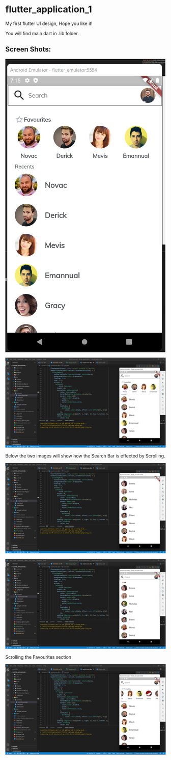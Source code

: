 # flutter_application_1

My first flutter UI design, Hope you like it!


You will find main.dart in .lib folder.

## Screen Shots:
![alt text](https://github.com/PriyanshuYakub/FlutterUI_mark1/blob/main/image.png)

![alt text](https://github.com/PriyanshuYakub/FlutterUI_mark1/blob/main/image2.png)

Below the two images will show how the Search Bar is effected by Scrolling.

![alt text](https://github.com/PriyanshuYakub/FlutterUI_mark1/blob/main/image3.png)

![alt text](https://github.com/PriyanshuYakub/FlutterUI_mark1/blob/main/image4.png)

Scrolling the Favourites section


![alt text](https://github.com/PriyanshuYakub/FlutterUI_mark1/blob/main/image5.png)


